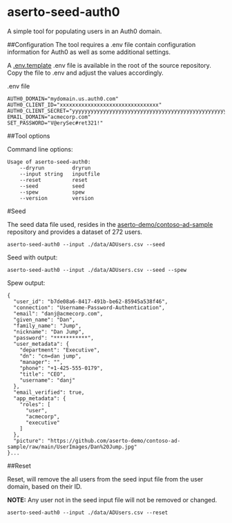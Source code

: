 # aserto-seed-auth0

A simple tool for populating users in an Auth0 domain. 

##Configuration
The tool requires a .env file contain configuration information for Auth0 as well as some additional settings. 

A [.env.template](https://raw.githubusercontent.com/aserto-demo/aserto-seed-auth0/main/.env.template) .env file is available in the root of the source repository. Copy the file to .env and adjust the values accordingly.

.env file 

	AUTH0_DOMAIN="mydomain.us.auth0.com"
	AUTH0_CLIENT_ID="xxxxxxxxxxxxxxxxxxxxxxxxxxxxxxxx"
	AUTH0_CLIENT_SECRET="yyyyyyyyyyyyyyyyyyyyyyyyyyyyyyyyyyyyyyyyyyyyyyyyyyyyyyyyyyyyyyyy"
	EMAIL_DOMAIN="acmecorp.com"
	SET_PASSWORD="V@erySec#ret321!"


##Tool options

Command line options:

	Usage of aserto-seed-auth0:
		--dryrun         dryrun
		--input string   inputfile
		--reset          reset
		--seed           seed
		--spew           spew
		--version        version
	

#Seed

The seed data file used, resides in the [aserto-demo/contoso-ad-sample](https://github.com/aserto-demo/contoso-ad-sample) repository and provides a dataset of 272 users. 

	aserto-seed-auth0 --input ./data/ADUsers.csv --seed
	

Seed with output:

	aserto-seed-auth0 --input ./data/ADUsers.csv --seed --spew
	
Spew output:

	{
	  "user_id": "b7de08a6-8417-491b-be62-85945a538f46",
	  "connection": "Username-Password-Authentication",
	  "email": "danj@acmecorp.com",
	  "given_name": "Dan",
	  "family_name": "Jump",
	  "nickname": "Dan Jump",
	  "password": "***********",
	  "user_metadata": {
	    "department": "Executive",
	    "dn": "cn=dan jump",
	    "manager": "",
	    "phone": "+1-425-555-0179",
	    "title": "CEO",
	    "username": "danj"
	  },
	  "email_verified": true,
	  "app_metadata": {
	    "roles": [
	      "user",
	      "acmecorp",
	      "executive"
	    ]
	  },
	  "picture": "https://github.com/aserto-demo/contoso-ad-sample/raw/main/UserImages/Dan%20Jump.jpg"
	}...

##Reset

Reset, will remove the all users from the seed input file from the user domain, based on their ID. 

**NOTE:** Any user not in the seed input file will not be removed or changed.

	aserto-seed-auth0 --input ./data/ADUsers.csv --reset
	
